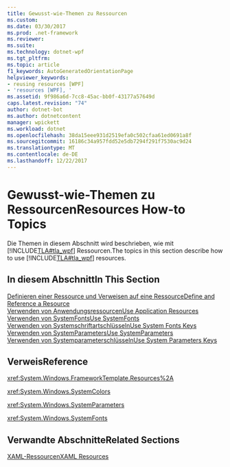 ```yaml
---
title: Gewusst-wie-Themen zu Ressourcen
ms.custom: 
ms.date: 03/30/2017
ms.prod: .net-framework
ms.reviewer: 
ms.suite: 
ms.technology: dotnet-wpf
ms.tgt_pltfrm: 
ms.topic: article
f1_keywords: AutoGeneratedOrientationPage
helpviewer_keywords:
- reusing resources [WPF]
- 'resources [WPF], '
ms.assetid: 9f986a6d-7cc8-45ac-bb0f-43177a57649d
caps.latest.revision: "74"
author: dotnet-bot
ms.author: dotnetcontent
manager: wpickett
ms.workload: dotnet
ms.openlocfilehash: 38da15eee931d2519efa0c502cfaa61ed0691a8f
ms.sourcegitcommit: 16186c34a957fdd52e5db7294f291f7530ac9d24
ms.translationtype: MT
ms.contentlocale: de-DE
ms.lasthandoff: 12/22/2017
---
```

# <a name="resources-how-to-topics"></a><span data-ttu-id="eca3b-102">Gewusst-wie-Themen zu Ressourcen</span><span class="sxs-lookup"><span data-stu-id="eca3b-102">Resources How-to Topics</span></span>
<span data-ttu-id="eca3b-103">Die Themen in diesem Abschnitt wird beschrieben, wie mit [!INCLUDE[TLA#tla_wpf](../../../../includes/tlasharptla-wpf-md.md)] Ressourcen.</span><span class="sxs-lookup"><span data-stu-id="eca3b-103">The topics in this section describe how to use [!INCLUDE[TLA#tla_wpf](../../../../includes/tlasharptla-wpf-md.md)] resources.</span></span>  
  
## <a name="in-this-section"></a><span data-ttu-id="eca3b-104">In diesem Abschnitt</span><span class="sxs-lookup"><span data-stu-id="eca3b-104">In This Section</span></span>  
 [<span data-ttu-id="eca3b-105">Definieren einer Ressource und Verweisen auf eine Ressource</span><span class="sxs-lookup"><span data-stu-id="eca3b-105">Define and Reference a Resource</span></span>](../../../../docs/framework/wpf/advanced/how-to-define-and-reference-a-resource.md)  
 [<span data-ttu-id="eca3b-106">Verwenden von Anwendungsressourcen</span><span class="sxs-lookup"><span data-stu-id="eca3b-106">Use Application Resources</span></span>](../../../../docs/framework/wpf/advanced/how-to-use-application-resources.md)  
 [<span data-ttu-id="eca3b-107">Verwenden von SystemFonts</span><span class="sxs-lookup"><span data-stu-id="eca3b-107">Use SystemFonts</span></span>](../../../../docs/framework/wpf/advanced/how-to-use-systemfonts.md)  
 [<span data-ttu-id="eca3b-108">Verwenden von Systemschriftartschlüsseln</span><span class="sxs-lookup"><span data-stu-id="eca3b-108">Use System Fonts Keys</span></span>](../../../../docs/framework/wpf/advanced/how-to-use-system-fonts-keys.md)  
 [<span data-ttu-id="eca3b-109">Verwenden von SystemParameters</span><span class="sxs-lookup"><span data-stu-id="eca3b-109">Use SystemParameters</span></span>](../../../../docs/framework/wpf/advanced/how-to-use-systemparameters.md)  
 [<span data-ttu-id="eca3b-110">Verwenden von Systemparameterschlüsseln</span><span class="sxs-lookup"><span data-stu-id="eca3b-110">Use System Parameters Keys</span></span>](../../../../docs/framework/wpf/advanced/how-to-use-system-parameters-keys.md)  
  
## <a name="reference"></a><span data-ttu-id="eca3b-111">Verweis</span><span class="sxs-lookup"><span data-stu-id="eca3b-111">Reference</span></span>  
 <xref:System.Windows.FrameworkTemplate.Resources%2A>  
  
 <xref:System.Windows.SystemColors>  
  
 <xref:System.Windows.SystemParameters>  
  
 <xref:System.Windows.SystemFonts>  
  
## <a name="related-sections"></a><span data-ttu-id="eca3b-112">Verwandte Abschnitte</span><span class="sxs-lookup"><span data-stu-id="eca3b-112">Related Sections</span></span>  
 [<span data-ttu-id="eca3b-113">XAML-Ressourcen</span><span class="sxs-lookup"><span data-stu-id="eca3b-113">XAML Resources</span></span>](../../../../docs/framework/wpf/advanced/xaml-resources.md)
